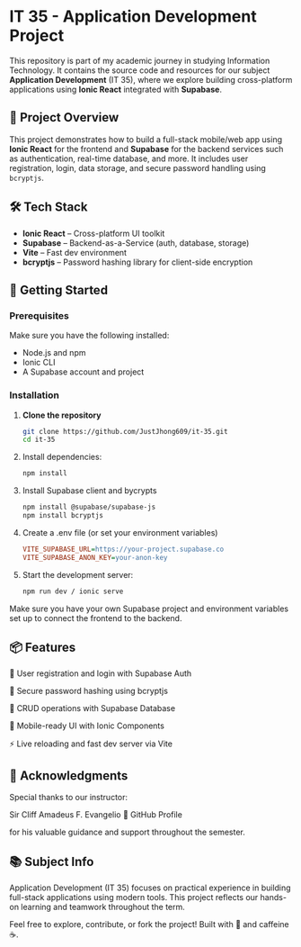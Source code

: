 # IT 35 - Application Development Project

This repository is part of my academic journey in studying Information Technology. It contains the source code and resources for our subject **Application Development** (IT 35), where we explore building cross-platform applications using **Ionic React** integrated with **Supabase**.

## 📱 Project Overview

This project demonstrates how to build a full-stack mobile/web app using **Ionic React** for the frontend and **Supabase** for the backend services such as authentication, real-time database, and more. It includes user registration, login, data storage, and secure password handling using `bcryptjs`.

## 🛠 Tech Stack

- **Ionic React** – Cross-platform UI toolkit
- **Supabase** – Backend-as-a-Service (auth, database, storage)
- **Vite** – Fast dev environment
- **bcryptjs** – Password hashing library for client-side encryption

## 🚀 Getting Started

### Prerequisites

Make sure you have the following installed:

- Node.js and npm
- Ionic CLI
- A Supabase account and project

### Installation

1. **Clone the repository**
   ```bash
   git clone https://github.com/JustJhong609/it-35.git
   cd it-35
2. Install dependencies:
   ```bash
   npm install
3. Install Supabase client and bycrypts
   ```bash
   npm install @supabase/supabase-js
   npm install bcryptjs
4. Create a .env file (or set your environment variables)
   ```ini
   VITE_SUPABASE_URL=https://your-project.supabase.co
   VITE_SUPABASE_ANON_KEY=your-anon-key
6. Start the development server:
   ```bash
   npm run dev / ionic serve
Make sure you have your own Supabase project and environment variables set up to connect the frontend to the backend.

## 📦 Features
🔐 User registration and login with Supabase Auth

🔑 Secure password hashing using bcryptjs

📄 CRUD operations with Supabase Database

📱 Mobile-ready UI with Ionic Components

⚡ Live reloading and fast dev server via Vite

## 🙏 Acknowledgments
Special thanks to our instructor:

Sir Cliff Amadeus F. Evangelio
🔗 GitHub Profile

for his valuable guidance and support throughout the semester.

## 📚 Subject Info
Application Development (IT 35) focuses on practical experience in building full-stack applications using modern tools. This project reflects our hands-on learning and teamwork throughout the term.

Feel free to explore, contribute, or fork the project!
Built with 💙 and caffeine ☕.

